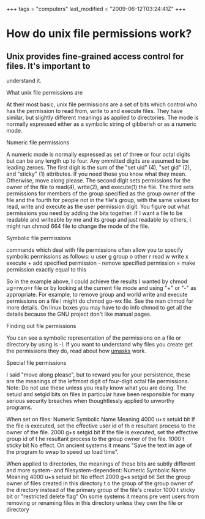 +++
tags = "computers"
last_modified = "2009-06-12T03:24:41Z"
+++
# How do unix file permissions work?

## Unix provides fine-grained access control for files. It's important to
understand it.

What unix file permissions are

At their most basic, unix file permissions are a set of bits which
control who has the permission to read from, write to and execute
files. They have similar, but slightly different meanings as applied to
directories. The mode is normally expressed either as a symbolic string
of gibberish or as a numeric mode.

Numeric file permissions

A numeric mode is normally expressed as set of three or four octal
digits but can be any length up to four. Any ommitted digits are
assumed to be leading zeroes. The first digit is the sum of the "set
uid" (4), "set gid" (2), and "sticky" (1) attributes. If you need these
you know what they mean. Otherwise, move along please. The second digit
sets permissions for the owner of the file to read(4), write(2), and
execute(1) the file. The third sets permissions for members of the
group specified as the group owner of the file and the fourth for
people not in the file's group, with the same values for read, write
and execute as the user permission digit. You figure out what
permissions you need by adding the bits together. If I want a file to
be readable and writeable by me and its group and just readable by
others, I might run chmod 664 file to change the mode of the file.

Symbolic file permissions

commands which deal with file permissions often allow you to specify
symbolic permissions as follows: u user g group o other r read w write
x execute + add specified permission - remove specified permission =
make permission exactly equal to this

So in the example above, I could achieve the results I wanted by chmod
ug=rw,o=r file or by looking at the current file mode and using "+" or
"-" as appropriate. For example, to remove group and world write and
execute permissions on a file I might do chmod go-wx file. See the man
chmod for more details. On linux boxes you may have to do info chmod to
get all the details because the GNU project don't like manual pages.

Finding out file permissions

You can see a symbolic representation of the permissions on a file or
directory by using ls -l. If you want to understand why files you
create get the permissions they do, read about how [umasks][5] work.

Special file permissions

I said "move along please", but to reward you for your persistence,
these are the meanings of the leftmost digit of four-digit octal file
permissions. Note: Do not use these unless you really know what you are
doing. The setuid and setgid bits on files in particular have been
responsible for many serious security breaches when thoughtlessly
applied to unworthy programs.

When set on files:
Numeric Symbolic    Name    Meaning
4000    u+s setuid bit  If the file is executed, set the effective user id of th
e resultant process to the owner of the file.
2000    g+s setgid bit  If the file is executed, set the effective group id of t
he resultant process to the group owner of the file.
1000    t   sticky bit  No effect. On ancient systems it means "Save the text im
age of the program to swap to speed up load time".

When applied to directories, the meanings of these bits are subtly
different and more system- and filesystem-dependent:
Numeric Symbolic    Name    Meaning
4000    u+s setuid bit  No effect
2000    g+s setgid bit  Set the group owner of files created in this directory t
o the group of the group owner of the directory instead of the primary group of
the file's creator
1000    t   sticky bit or "restricted delete flag"  On some systems it means pre
vent users from removing or renaming files in this directory unless they own the
file or directory

[1]: http://www.uncarved.com/articles/permissions
[2]: http://www.uncarved.com/
[3]: http://www.uncarved.com/articles/contact
[4]: http://www.uncarved.com/login/
[5]: http://www.uncarved.com/blog/umasks.mrk
[6]: http://www.uncarved.com/tags/computers
[7]: mailto:sean@uncarved.com
[8]: http://creativecommons.org/licenses/by-sa/4.0/
